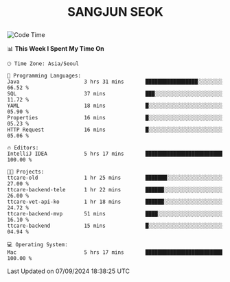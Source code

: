 <h1>
 <p align="center">
   SANGJUN SEOK
 </p>
</h1>

<!--START_SECTION:waka-->
![Code Time](http://img.shields.io/badge/Code%20Time-3%2C743%20hrs%2021%20mins-blue)

📊 **This Week I Spent My Time On** 

```text
🕑︎ Time Zone: Asia/Seoul

💬 Programming Languages: 
Java                     3 hrs 31 mins       █████████████████░░░░░░░░   66.52 % 
SQL                      37 mins             ███░░░░░░░░░░░░░░░░░░░░░░   11.72 % 
YAML                     18 mins             █░░░░░░░░░░░░░░░░░░░░░░░░   05.90 % 
Properties               16 mins             █░░░░░░░░░░░░░░░░░░░░░░░░   05.23 % 
HTTP Request             16 mins             █░░░░░░░░░░░░░░░░░░░░░░░░   05.06 % 

🔥 Editors: 
IntelliJ IDEA            5 hrs 17 mins       █████████████████████████   100.00 % 

🐱‍💻 Projects: 
ttcare-old               1 hr 25 mins        ███████░░░░░░░░░░░░░░░░░░   27.00 % 
ttcare-backend-tele      1 hr 22 mins        ██████░░░░░░░░░░░░░░░░░░░   26.00 % 
ttcare-vet-api-ko        1 hr 18 mins        ██████░░░░░░░░░░░░░░░░░░░   24.72 % 
ttcare-backend-mvp       51 mins             ████░░░░░░░░░░░░░░░░░░░░░   16.10 % 
ttcare-backend           15 mins             █░░░░░░░░░░░░░░░░░░░░░░░░   04.94 % 

💻 Operating System: 
Mac                      5 hrs 17 mins       █████████████████████████   100.00 % 
```


 Last Updated on 07/09/2024 18:38:25 UTC
<!--END_SECTION:waka-->
